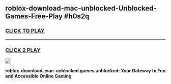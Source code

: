 
## roblox-download-mac-unblocked-Unblocked-Games-Free-Play #h0s2q
<h3>
<a href="https://us.freeplayer.one?title=roblox-download-mac-unblocked&ref=9M">CLICK TO PLAY</a></h3>
<hr>

<h3>
<a href="https://us.freeplayer.one?title=roblox-download-mac-unblocked&ref=9M">CLICK 2 PLAY</a>
  
</h3>

<a href="https://us.freeplayer.one?title=roblox-download-mac-unblocked&ref=9M"><img src="https://clearcache.store/games.png"></a>


**roblox-download-mac-unblocked games unblocked: Your Gateway to Fun and Accessible Online Gaming**
